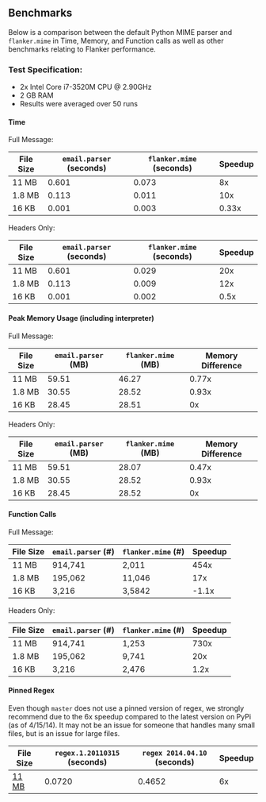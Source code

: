 ## Benchmarks

Below is a comparison between the default Python MIME parser and
`flanker.mime` in Time, Memory, and Function calls as well as other
benchmarks relating to Flanker performance.

### Test Specification:

* 2x Intel Core i7-3520M CPU @ 2.90GHz
* 2 GB RAM
* Results were averaged over 50 runs

#### Time

Full Message:

| File Size | `email.parser` (seconds) | `flanker.mime` (seconds) | Speedup |
| --------- | ------------------------ | ------------------------ | ------- |
| 11 MB     | 0.601                    | 0.073                    | 8x      |
| 1.8 MB    | 0.113                    | 0.011                    | 10x     |
| 16 KB     | 0.001                    | 0.003                    | 0.33x   |

Headers Only:

| File Size | `email.parser` (seconds) | `flanker.mime` (seconds) | Speedup |
| --------- | ------------------------ | ------------------------ | ------- |
| 11 MB     | 0.601                    | 0.029                    | 20x     |
| 1.8 MB    | 0.113                    | 0.009                    | 12x     |
| 16 KB     | 0.001                    | 0.002                    | 0.5x    |


#### Peak Memory Usage (including interpreter)

Full Message:

| File Size | `email.parser` (MB) | `flanker.mime` (MB) | Memory Difference |
| --------- | ------------------- | ------------------- | ----------------- |
| 11 MB     | 59.51               | 46.27               | 0.77x             |
| 1.8 MB    | 30.55               | 28.52               | 0.93x             |
| 16 KB     | 28.45               | 28.51               | 0x                |

Headers Only:

| File Size | `email.parser` (MB) | `flanker.mime` (MB) | Memory Difference |
| --------- | ------------------- | ------------------- | ----------------- |
| 11 MB     | 59.51               | 28.07               | 0.47x             |
| 1.8 MB    | 30.55               | 28.52               | 0.93x             |
| 16 KB     | 28.45               | 28.52               | 0x                |


#### Function Calls

Full Message:

| File Size | `email.parser` (#) | `flanker.mime` (#) | Speedup |
| --------- | ------------------ | ------------------ | ------- |
| 11 MB     | 914,741            | 2,011              | 454x    |
| 1.8 MB    | 195,062            | 11,046             | 17x     |
| 16 KB     | 3,216              | 3,5842             | -1.1x   |

Headers Only:

| File Size | `email.parser` (#) | `flanker.mime` (#) | Speedup |
| --------- | ------------------ | ------------------ | ------- |
| 11 MB     | 914,741            | 1,253              | 730x    |
| 1.8 MB    | 195,062            | 9,741              | 20x     |
| 16 KB     | 3,216              | 2,476              | 1.2x    |


#### Pinned Regex 

Even though `master` does not use a pinned version of regex, we strongly recommend
due to the 6x speedup compared to the latest version on PyPi (as of 4/15/14). It may
not be an issue for someone that handles many small files, but is an issue for large
files.

| File Size | `regex.1.20110315` (seconds) | `regex 2014.04.10` (seconds) | Speedup |
| --------- | ---------------------------- | ---------------------------- | ------- |
| [11 MB](https://github.com/mailgun/flanker/blob/master/tests/fixtures/messages/big.eml) | 0.0720 | 0.4652 | 6x |
